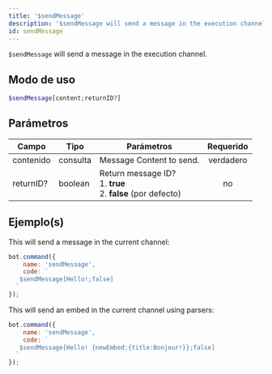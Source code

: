 ```yaml
---
title: '$sendMessage'
description: '$sendMessage will send a message in the execution channel.'
id: sendMessage
---
```


`$sendMessage` will send a message in the execution channel.

## Modo de uso

```php
$sendMessage[content;returnID?]
```

## Parámetros

| Campo     | Tipo     | Parámetros                                                                           | Requerido |
| --------- | -------- | ------------------------------------------------------------------------------------ |:---------:|
| contenido | consulta | Message Content to send.                                                             | verdadero |
| returnID? | boolean  | Return message ID?  <br /> 1. **true** <br /> 2. **false** (por defecto) |    no     |

## Ejemplo(s)

This will send a message in the current channel:

```javascript
bot.command({
    name: 'sendMessage',
    code: `
   $sendMessage[Hello!;false]  
  `
});
```

This will send an embed in the current channel using parsers:

```javascript
bot.command({
    name: 'sendMessage',
    code: `
   $sendMessage[Hello! {newEmbed:{title:Bonjour!}};false]  
  `
});
```